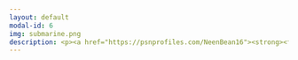 ```yaml
---
layout: default
modal-id: 6
img: submarine.png
description: <p><a href="https://psnprofiles.com/NeenBean16"><strong><font size="6"><font color="#0000ff">Link to PlayStation Network stats<br>on PSNProfiles.com<br>Username - NeenBean16</font></a><br><br><strong>100% Completions of Note - Platinum Trophies and All Related Content/DLCs</strong><br><br><em>Assassin’s Creed Origins<br>Assassin’s Creed Valhalla<br>Baldur’s Gate 3<br>Horizon Zero Dawn<br>Human Fall Flat<br>The Witcher 3 Wild Hunt (Complete Edition - Achieved 2018)<br>The Witcher 3 Wild Hunt (Game of the Year Edition - Achieved 2020)<br><br><br></em><br><br><strong>Platinum Trophies Only</strong><br><br>Top Faves of All Time (ranked in order of difficulty) -<br><em>Red Dead Redemption 2<br>Diablo IV<br>Dying Light 2 Stay Human<br>Final Fantasy XV</em>(Currently at 92% completion due to inability to finish two remaining <em>FFXV Multiplayer Comrades</em> trophies in base game, finished 100% completion of <em>FFXV Multiplayer Comrades</em> standalone version, and all other FFXV DLCs)<em>Cyberpunk 2077</em><br>(completed on PS4, Feb 2021)<br><br>Franchise Favorites -<br><em>Assassin’s Creed Black Flag<br>BioShock (Remastered)<br>BioShock 2 (Remastered)<br>Final Fantasy VII (Remake)<br>Final Fantasy VIII (Remastered)<br>God of War (2018)<br>Kingdom Hearts<br>Kingdom Hearts III<br>LEGO Harry Potter Collection Years 1-4<br>LEGO Harry Potter Collection Years 5-7<br>Resident Evil 5<br>Resident Evil 6<br><br></em><br><br>Scares and Stories -<br><em>A Plague Tale Innocence<br>Beyond Two Souls<br>Detroit Become Human<br>Doki Doki Literature Club Plus!<br>Heavy Rain<br>The Dark Pictures Anthology Little Hope<br>The Order 1886<br>Until Dawn<br>Vampyr</em><br><br>Silly Fun and Deceptive Difficulty -<br><em>Fall Guys Ultimate Knockout<br>Heavenly Bodies<br>Moving Out<br>Tools Up!<br>Totally Reliable Delivery Service<br>Ultimate Chicken Horse<br>Untitled Goose Game</em>
---
```

